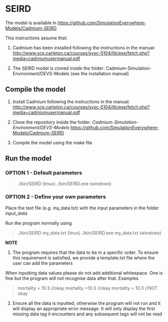 # SEIRD

The model is available in https://github.com/SimulationEverywhere-Models/Cadmium-SEIRD

This instructions assume that:

1. Cadmium has been installed following the instructions in the manual:
http://www.sce.carleton.ca/courses/sysc-5104/lib/exe/fetch.php?media=cadmiumusermanual.pdf

2. The SEIRD model is cloned inside the folder: Cadmium-Simulation-Environment/DEVS-Models
(see the installation manual)

## Compile the model

1. Install Cadmium following the instructions in the manual:
http://www.sce.carleton.ca/courses/sysc-5104/lib/exe/fetch.php?media=cadmiumusermanual.pdf

2. Clone the repository inside the folder: *Cadmium-Simulation-Environment/DEVS-Models*
https://github.com/SimulationEverywhere-Models/Cadmium-SEIRD

3. Compile the model using the make file

## Run the model

### OPTION 1 - Default parameters

> ./bin/SEIRD (linux)
> ./bin/SEIRD.exe (windows)

### OPTION 2 - Define your own parameters 

Place the text file (e.g. my_data.txt) with the input parameters in the folder *input_data*

Run the program normally using
> ./bin/SEIRD my_data.txt (linux)
> ./bin/SEIRD.exe my_data.txt (windows)
 
**NOTE**
1. The program requires that the data to be in a specific order.
To ensure this requirement is satisfied, we provide a template.txt file where the user can add the parameters

When inputting data values please do not add additional whitespace. 
One is fine but the program will not recognise data after that.
Examples
> mortality = 10.3  //okay
> mortality =10.3   //okay
> mortality =  10.3 //NOT okay 

2. Ensure all the data is inputted, otherwise the program will not run and it will display an appropriate error message.
It will only display the first missing data tag it encounters and any subsequent tags will not be read